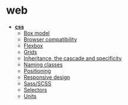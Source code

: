 <!-- generated by markdown-notes-tree -->

# web

<!-- optional markdown-notes-tree directory description starts here -->

<!-- optional markdown-notes-tree directory description ends here -->

-   [**css**](css/README.md)
    -   [Box model](css/Box-model.md)
    -   [Browser compatibility](css/Browser-compatibility.md)
    -   [Flexbox](css/Flexbox.md)
    -   [Grids](css/Grids.md)
    -   [Inheritance, the cascade and specificity](css/Inheritance-cascade-specificity.md)
    -   [Naming classes](css/Naming-classes.md)
    -   [Positioning](css/Positioning.md)
    -   [Responsive design](css/Responsive-design.md)
    -   [Sass/SCSS](css/Sass-SCSS.md)
    -   [Selectors](css/Selectors.md)
    -   [Units](css/Units.md)
